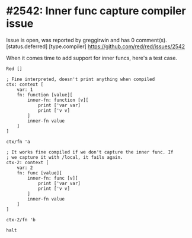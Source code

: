 
#2542: Inner func capture compiler issue
================================================================================
Issue is open, was reported by greggirwin and has 0 comment(s).
[status.deferred] [type.compiler]
<https://github.com/red/red/issues/2542>

When it comes time to add support for inner funcs, here's a test case. 
```
Red []

; Fine interpreted, doesn't print anything when compiled
ctx: context [
	var: 1
	fn: function [value][
		inner-fn: function [v][
			print ['var var]
			print ['v v]
		]
		inner-fn value
	]
]

ctx/fn 'a

; It works fine compiled if we don't capture the inner func. If
; we capture it with /local, it fails again.
ctx-2: context [
	var: 2
	fn: func [value][
		inner-fn: func [v][
			print ['var var]
			print ['v v]
		]
		inner-fn value
	]
]

ctx-2/fn 'b

halt
```


